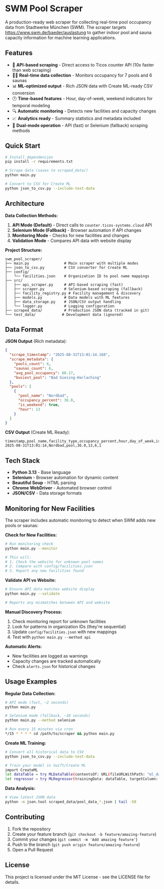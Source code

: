 # SWM Pool Scraper

A production-ready web scraper for collecting real-time pool occupancy data from Stadtwerke München (SWM). The scraper targets https://www.swm.de/baeder/auslastung to gather indoor pool and sauna capacity information for machine learning applications.

## Features

- 🚀 **API-based scraping** - Direct access to Ticos counter API (10x faster than web scraping)
- 🏊‍♂️ **Real-time data collection** - Monitors occupancy for 7 pools and 6 saunas
- 📊 **ML-optimized output** - Rich JSON data with Create ML-ready CSV conversion
- 🕐 **Time-based features** - Hour, day-of-week, weekend indicators for temporal modeling  
- 🔍 **Automatic monitoring** - Detects new facilities and capacity changes
- 📈 **Analytics ready** - Summary statistics and metadata included
- 🔄 **Dual-mode operation** - API (fast) or Selenium (fallback) scraping methods

## Quick Start

```bash
# Install dependencies
pip install -r requirements.txt

# Scrape data (saves to scraped_data/)
python main.py

# Convert to CSV for Create ML
python json_to_csv.py --include-test-data
```

## Architecture

**Data Collection Methods:**
1. **API Mode (Default)** - Direct calls to `counter.ticos-systems.cloud` API
2. **Selenium Mode (Fallback)** - Browser automation if API changes
3. **Monitoring Mode** - Checks for new facilities and changes
4. **Validation Mode** - Compares API data with website display

**Project Structure:**
```
swm_pool_scraper/
├── main.py                # Main scraper with multiple modes
├── json_to_csv.py         # CSV converter for Create ML
├── config/
│   └── facilities.json    # Organization ID to pool name mappings
├── src/
│   ├── api_scraper.py     # API-based scraping (fast)
│   ├── scraper.py         # Selenium-based scraping (fallback)
│   ├── facility_registry.py # Facility management & discovery
│   ├── models.py          # Data models with ML features
│   ├── data_storage.py    # JSON/CSV output handling
│   └── logger.py          # Logging configuration
├── scraped_data/          # Production JSON data (tracked in git)
└── test_data/            # Development data (ignored)
```

## Data Format

**JSON Output** (Rich metadata):
```json
{
  "scrape_timestamp": "2025-08-31T13:01:14.168",
  "scrape_metadata": {
    "pools_count": 6,
    "saunas_count": 6,
    "avg_pool_occupancy": 60.17,
    "busiest_pool": "Bad Giesing-Harlaching"
  },
  "pools": [
    {
      "pool_name": "Nordbad",
      "occupancy_percent": 36.0,
      "is_weekend": true,
      "hour": 13
    }
  ]
}
```

**CSV Output** (Create ML Ready):

```csv
timestamp,pool_name,facility_type,occupancy_percent,hour,day_of_week,is_weekend
2025-08-31T13:01:14,Nordbad,pool,36.0,13,6,1
```

## Tech Stack

- **Python 3.13** - Base language
- **Selenium** - Browser automation for dynamic content
- **Beautiful Soup** - HTML parsing
- **Chrome WebDriver** - Automated browser control
- **JSON/CSV** - Data storage formats

## Monitoring for New Facilities

The scraper includes automatic monitoring to detect when SWM adds new pools or saunas:

**Check for New Facilities:**
```bash
# Run monitoring check
python main.py --monitor

# This will:
# 1. Check the website for unknown pool names
# 2. Compare with config/facilities.json
# 3. Report any new facilities found
```

**Validate API vs Website:**
```bash
# Ensure API data matches website display
python main.py --validate

# Reports any mismatches between API and website
```

**Manual Discovery Process:**
1. Check monitoring report for unknown facilities
2. Look for patterns in organization IDs (they're sequential)
3. Update `config/facilities.json` with new mappings
4. Test with `python main.py --method api`

**Automatic Alerts:**
- New facilities are logged as warnings
- Capacity changes are tracked automatically
- Check `alerts.json` for historical changes

## Usage Examples

**Regular Data Collection:**
```bash
# API mode (fast, ~2 seconds)
python main.py

# Selenium mode (fallback, ~10 seconds)
python main.py --method selenium

# Run every 15 minutes via cron
*/15 * * * * cd /path/to/scraper && python main.py
```

**Create ML Training:**
```bash
# Convert all historical data to CSV
python json_to_csv.py --include-test-data

# Train your model in Swift/Create ML
import CreateML
let dataTable = try MLDataTable(contentsOf: URL(fileURLWithPath: "ml_data.csv"))
let regressor = try MLRegressor(trainingData: dataTable, targetColumn: "occupancy_percent")
```

**Data Analysis:**
```bash
# View latest JSON data
python -m json.tool scraped_data/pool_data_*.json | tail -50
```

## Contributing

1. Fork the repository
2. Create your feature branch (`git checkout -b feature/amazing-feature`)
3. Commit your changes (`git commit -m 'Add amazing feature'`)
4. Push to the branch (`git push origin feature/amazing-feature`)
5. Open a Pull Request

## License

This project is licensed under the MIT License - see the LICENSE file for details.